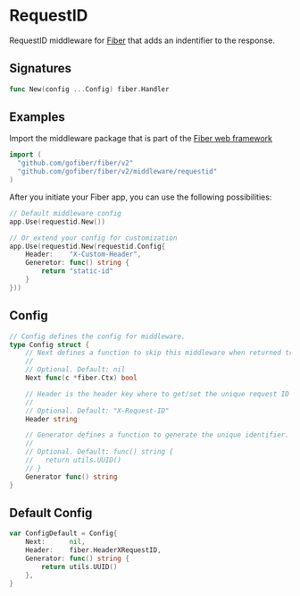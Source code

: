 # RequestID

RequestID middleware for [Fiber](https://github.com/gofiber/fiber) that adds an indentifier to the response.

## Signatures

```go
func New(config ...Config) fiber.Handler
```

## Examples

Import the middleware package that is part of the [Fiber web framework](https://github.com/gofiber/fiber)

```go
import (
  "github.com/gofiber/fiber/v2"
  "github.com/gofiber/fiber/v2/middleware/requestid"
)
```

After you initiate your Fiber app, you can use the following possibilities:

```go
// Default middleware config
app.Use(requestid.New())

// Or extend your config for customization
app.Use(requestid.New(requestid.Config{
    Header:    "X-Custom-Header",
    Generetor: func() string {
        return "static-id"
    }
}))
```

## Config

```go
// Config defines the config for middleware.
type Config struct {
    // Next defines a function to skip this middleware when returned true.
    //
    // Optional. Default: nil
    Next func(c *fiber.Ctx) bool

    // Header is the header key where to get/set the unique request ID
    //
    // Optional. Default: "X-Request-ID"
    Header string

    // Generator defines a function to generate the unique identifier.
    //
    // Optional. Default: func() string {
    //   return utils.UUID()
    // }
    Generator func() string
}
```

## Default Config

```go
var ConfigDefault = Config{
    Next:      nil,
    Header:    fiber.HeaderXRequestID,
    Generator: func() string {
        return utils.UUID()
    },
}
```

